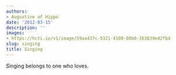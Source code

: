 ```yaml
---
authors:
- Augustine of Hippo
date: '2012-03-15'
description: ''
images:
- https://hcti.io/v1/image/59aa437c-5321-4108-80b0-363839e42fb4
slug: singing
title: Singing
---
```


Singing belongs to one who loves.